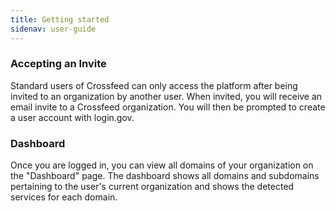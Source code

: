 ```yaml
---
title: Getting started
sidenav: user-guide
---
```


### Accepting an Invite

Standard users of Crossfeed can only access the platform after being invited to
an organization by another user. When invited, you will receive an email invite
to a Crossfeed organization. You will then be prompted to create a user account
with login.gov.

### Dashboard

Once you are logged in, you can view all domains of your organization on the
"Dashboard" page. The dashboard shows all domains and subdomains pertaining
to the user's current organization and shows the detected services for each domain.
